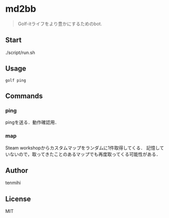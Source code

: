 # md2bb

> Golf-itライフをより豊かにするためのbot.

## Start

./script/run.sh

## Usage

```
golf ping
```

## Commands

### ping
pingを送る．動作確認用．

### map
Steam workshopからカスタムマップをランダムに1件取得してくる．
記憶していないので，取ってきたことのあるマップでも再度取ってくる可能性がある．

## Author

tenmihi

## License

MIT
